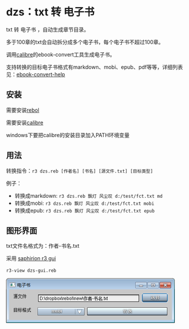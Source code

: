 # dzs：txt 转 电子书

txt 转 电子书 ，自动生成章节目录。

多于100章的txt会自动拆分成多个电子书，每个电子书不超过100章。

调用[calibre](http://www.calibre-ebook.com/)的ebook-convert工具生成电子书。

支持转换的目标电子书格式有markdown、mobi、epub、pdf等等，详细列表见：[ebook-convert-help](http://manual.calibre-ebook.com/cli/ebook-convert.html#ebook-convert)

## 安装

需要安装[rebol](http://www.rebol.com/r3/downloads.html)

需要安装[calibre](http://www.calibre-ebook.com/)

windows下要把calibre的安装目录加入PATH环境变量

## 用法

转换指令：``r3 dzs.reb [作者名] [书名] [源文件.txt] [目标类型]``

例子：
- 转换成markdown: ``r3 dzs.reb 飘灯 风尘叹 d:/test/fct.txt md``
- 转换成mobi: ``r3 dzs.reb 飘灯 风尘叹 d:/test/fct.txt mobi``
- 转换成epub: ``r3 dzs.reb 飘灯 风尘叹 d:/test/fct.txt epub``

## 图形界面

txt文件名格式为：作者-书名.txt

采用 [saphirion r3 gui](http://development.saphirion.com/downloads/)

``r3-view dzs-gui.reb``

![dzs-gui.png](dzs-gui.png)
